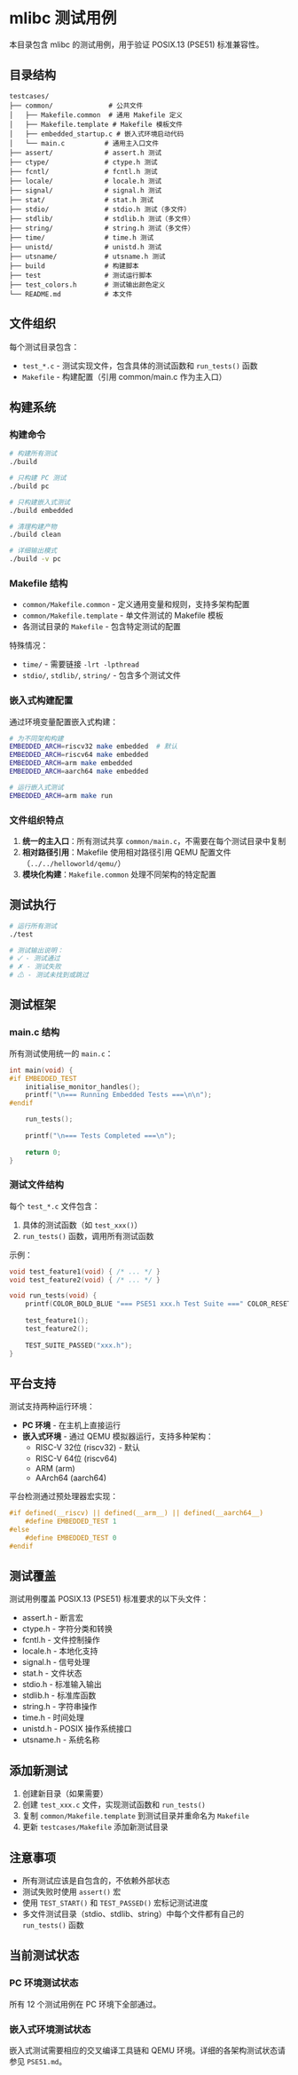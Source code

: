 # mlibc 测试用例

本目录包含 mlibc 的测试用例，用于验证 POSIX.13 (PSE51) 标准兼容性。

## 目录结构

```
testcases/
├── common/              # 公共文件
│   ├── Makefile.common  # 通用 Makefile 定义
│   ├── Makefile.template # Makefile 模板文件
│   ├── embedded_startup.c # 嵌入式环境启动代码
│   └── main.c          # 通用主入口文件
├── assert/             # assert.h 测试
├── ctype/              # ctype.h 测试
├── fcntl/              # fcntl.h 测试
├── locale/             # locale.h 测试
├── signal/             # signal.h 测试
├── stat/               # stat.h 测试
├── stdio/              # stdio.h 测试（多文件）
├── stdlib/             # stdlib.h 测试（多文件）
├── string/             # string.h 测试（多文件）
├── time/               # time.h 测试
├── unistd/             # unistd.h 测试
├── utsname/            # utsname.h 测试
├── build               # 构建脚本
├── test                # 测试运行脚本
├── test_colors.h       # 测试输出颜色定义
└── README.md           # 本文件
```

## 文件组织

每个测试目录包含：
- `test_*.c` - 测试实现文件，包含具体的测试函数和 `run_tests()` 函数
- `Makefile` - 构建配置（引用 common/main.c 作为主入口）

## 构建系统

### 构建命令

```bash
# 构建所有测试
./build

# 只构建 PC 测试
./build pc

# 只构建嵌入式测试
./build embedded

# 清理构建产物
./build clean

# 详细输出模式
./build -v pc
```

### Makefile 结构

- `common/Makefile.common` - 定义通用变量和规则，支持多架构配置
- `common/Makefile.template` - 单文件测试的 Makefile 模板
- 各测试目录的 `Makefile` - 包含特定测试的配置

特殊情况：
- `time/` - 需要链接 `-lrt -lpthread`
- `stdio/`, `stdlib/`, `string/` - 包含多个测试文件

### 嵌入式构建配置

通过环境变量配置嵌入式构建：
```bash
# 为不同架构构建
EMBEDDED_ARCH=riscv32 make embedded  # 默认
EMBEDDED_ARCH=riscv64 make embedded
EMBEDDED_ARCH=arm make embedded
EMBEDDED_ARCH=aarch64 make embedded

# 运行嵌入式测试
EMBEDDED_ARCH=arm make run
```

### 文件组织特点

1. **统一的主入口**：所有测试共享 `common/main.c`，不需要在每个测试目录中复制
2. **相对路径引用**：Makefile 使用相对路径引用 QEMU 配置文件（`../../helloworld/qemu/`）
3. **模块化构建**：`Makefile.common` 处理不同架构的特定配置

## 测试执行

```bash
# 运行所有测试
./test

# 测试输出说明：
# ✓ - 测试通过
# ✗ - 测试失败
# ⚠ - 测试未找到或跳过
```

## 测试框架

### main.c 结构

所有测试使用统一的 `main.c`：

```c
int main(void) {
#if EMBEDDED_TEST
    initialise_monitor_handles();
    printf("\n=== Running Embedded Tests ===\n\n");
#endif

    run_tests();
    
    printf("\n=== Tests Completed ===\n");
    
    return 0;
}
```

### 测试文件结构

每个 `test_*.c` 文件包含：
1. 具体的测试函数（如 `test_xxx()`）
2. `run_tests()` 函数，调用所有测试函数

示例：
```c
void test_feature1(void) { /* ... */ }
void test_feature2(void) { /* ... */ }

void run_tests(void) {
    printf(COLOR_BOLD_BLUE "=== PSE51 xxx.h Test Suite ===" COLOR_RESET "\n\n");
    
    test_feature1();
    test_feature2();
    
    TEST_SUITE_PASSED("xxx.h");
}
```

## 平台支持

测试支持两种运行环境：
- **PC 环境** - 在主机上直接运行
- **嵌入式环境** - 通过 QEMU 模拟器运行，支持多种架构：
  - RISC-V 32位 (riscv32) - 默认
  - RISC-V 64位 (riscv64)
  - ARM (arm)
  - AArch64 (aarch64)

平台检测通过预处理器宏实现：
```c
#if defined(__riscv) || defined(__arm__) || defined(__aarch64__)
    #define EMBEDDED_TEST 1
#else
    #define EMBEDDED_TEST 0
#endif
```

## 测试覆盖

测试用例覆盖 POSIX.13 (PSE51) 标准要求的以下头文件：
- assert.h - 断言宏
- ctype.h - 字符分类和转换
- fcntl.h - 文件控制操作
- locale.h - 本地化支持
- signal.h - 信号处理
- stat.h - 文件状态
- stdio.h - 标准输入输出
- stdlib.h - 标准库函数
- string.h - 字符串操作
- time.h - 时间处理
- unistd.h - POSIX 操作系统接口
- utsname.h - 系统名称

## 添加新测试

1. 创建新目录（如果需要）
2. 创建 `test_xxx.c` 文件，实现测试函数和 `run_tests()`
3. 复制 `common/Makefile.template` 到测试目录并重命名为 `Makefile`
4. 更新 `testcases/Makefile` 添加新测试目录

## 注意事项

- 所有测试应该是自包含的，不依赖外部状态
- 测试失败时使用 `assert()` 宏
- 使用 `TEST_START()` 和 `TEST_PASSED()` 宏标记测试进度
- 多文件测试目录（stdio、stdlib、string）中每个文件都有自己的 `run_tests()` 函数

## 当前测试状态

### PC 环境测试状态
所有 12 个测试用例在 PC 环境下全部通过。

### 嵌入式环境测试状态
嵌入式测试需要相应的交叉编译工具链和 QEMU 环境。详细的各架构测试状态请参见 `PSE51.md`。
